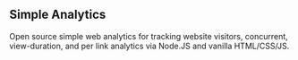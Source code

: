 ## Simple Analytics

Open source simple web analytics for tracking website visitors, concurrent, view-duration, and per link analytics via Node.JS and vanilla HTML/CSS/JS.
